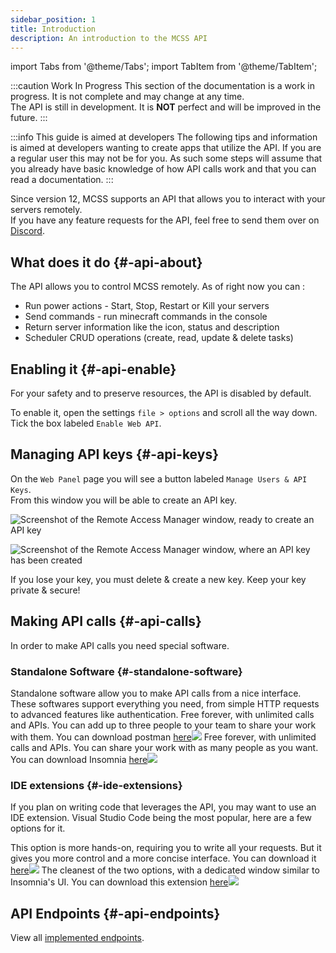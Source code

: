 ```yaml
---
sidebar_position: 1
title: Introduction
description: An introduction to the MCSS API
---
```


import Tabs from '@theme/Tabs';
import TabItem from '@theme/TabItem';

:::caution Work In Progress
This section of the documentation is a work in progress. It is not complete and may change at any time.<br/>
The API is still in development. It is **NOT** perfect and will be improved in the future.
:::

:::info This guide is aimed at developers
The following tips and information is aimed at developers wanting to create apps that utilize the API. If you are a regular user this may not be for you.
As such some steps will assume that you already have basic knowledge of how API calls work and that you can read a documentation.
:::

Since version 12, MCSS supports an API that allows you to interact with your servers remotely.<br/>
If you have any feature requests for the API, feel free to send them over on [Discord](https://discord.gg/DEn89PB).

## What does it do {#-api-about}

The API allows you to control MCSS remotely. As of right now you can :

* Run power actions - Start, Stop, Restart or Kill your servers
* Send commands - run minecraft commands in the console
* Return server information like the icon, status and description
* Scheduler CRUD operations (create, read, update & delete tasks)  

## Enabling it {#-api-enable}

For your safety and to preserve resources, the API is disabled by default.

To enable it, open the settings `file > options` and scroll all the way down. Tick the box labeled `Enable Web API`.

## Managing API keys {#-api-keys}

On the `Web Panel` page you will see a button labeled `Manage Users & API Keys`.<br/>
From this window you will be able to create an API key.

![Screenshot of the Remote Access Manager window, ready to create an API key](/img/docs/api/remote-access-manager-create-key.png)

![Screenshot of the Remote Access Manager window, where an API key has been created](/img/docs/api/remote-access-manager-key-created.png)

If you lose your key, you must delete & create a new key. Keep your key private & secure!

## Making API calls {#-api-calls}

In order to make API calls you need special software.

### Standalone Software {#-standalone-software}

Standalone software allow you to make API calls from a nice interface. These softwares support everything you need, from simple HTTP requests to advanced features like authentication.
<Tabs>
  <TabItem value="postman" label="Postman">Free forever, with unlimited calls and APIs. You can add up to three people to your team to share your work with them.
    You can download postman <a href="https://www.postman.com/downloads/">here</a><img src="/img/docs/intro-api/postman.png"></img></TabItem>
  <TabItem value="insomnia" label="Insomnia">Free forever, with unlimited calls and APIs. You can share your work with as many people as you want.
  You can download Insomnia <a href="https://insomnia.rest/download">here</a><img src="/img/docs/intro-api/insomnia.png"></img></TabItem>
</Tabs>

### IDE extensions {#-ide-extensions}

If you plan on writing code that leverages the API, you may want to use an IDE extension. Visual Studio Code being the most popular, here are a few options for it.

<Tabs>
  <TabItem value="rest client" label="Rest Client">This option is more hands-on, requiring you to write all your requests. But it gives you more control and a more concise interface. You can download it <a href="https://marketplace.visualstudio.com/items?itemName=humao.rest-client">here</a><img src="/img/docs/intro-api/rest-client.png"></img></TabItem>
  <TabItem value="thunder client" label="Thunder Client">The cleanest of the two options, with a dedicated window similar to Insomnia's UI. You can download this extension <a href="https://marketplace.visualstudio.com/items?itemName=rangav.vscode-thunder-client">here</a><img src="/img/docs/intro-api/thunder-client.png"></img></TabItem>
</Tabs>

## API Endpoints {#-api-endpoints}

View all [implemented endpoints](/api/endpoints).
